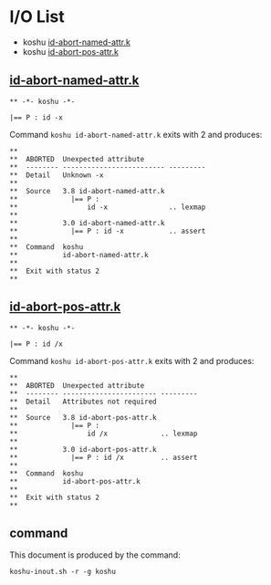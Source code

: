 # I/O List

- koshu [id-abort-named-attr.k](#id-abort-named-attrk)
- koshu [id-abort-pos-attr.k](#id-abort-pos-attrk)



## [id-abort-named-attr.k](id-abort-named-attr.k)

```
** -*- koshu -*-

|== P : id -x
```

Command `koshu id-abort-named-attr.k` exits with 2 and produces:

```
**
**  ABORTED  Unexpected attribute
**  -------- ------------------------- ---------
**  Detail   Unknown -x
**
**  Source   3.8 id-abort-named-attr.k
**             |== P :
**                 id -x               .. lexmap
**
**           3.0 id-abort-named-attr.k
**             |== P : id -x           .. assert
**
**  Command  koshu
**           id-abort-named-attr.k
**
**  Exit with status 2
**
```



## [id-abort-pos-attr.k](id-abort-pos-attr.k)

```
** -*- koshu -*-

|== P : id /x
```

Command `koshu id-abort-pos-attr.k` exits with 2 and produces:

```
**
**  ABORTED  Unexpected attribute
**  -------- ----------------------- ---------
**  Detail   Attributes not required
**
**  Source   3.8 id-abort-pos-attr.k
**             |== P :
**                 id /x             .. lexmap
**
**           3.0 id-abort-pos-attr.k
**             |== P : id /x         .. assert
**
**  Command  koshu
**           id-abort-pos-attr.k
**
**  Exit with status 2
**
```



## command

This document is produced by the command:

```
koshu-inout.sh -r -g koshu
```
